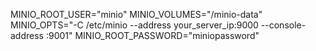 MINIO_ROOT_USER="minio"
MINIO_VOLUMES="/minio-data"
MINIO_OPTS="-C /etc/minio --address your_server_ip:9000 --console-address :9001"
MINIO_ROOT_PASSWORD="miniopassword"